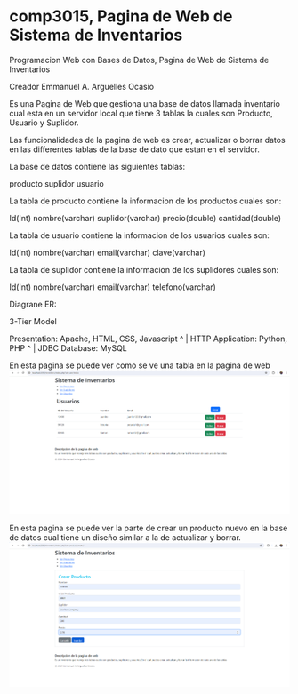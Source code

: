 # comp3015, Pagina de Web de Sistema de Inventarios
Programacion Web con Bases de Datos, Pagina de Web de Sistema de Inventarios

Creador Emmanuel A. Arguelles Ocasio

Es una Pagina de Web que gestiona una base de datos llamada inventario cual esta en un servidor local que tiene 3 tablas la cuales son Producto, Usuario y Suplidor.

Las funcionalidades de la pagina de web es crear, actualizar o borrar datos en las differentes tablas de la base de dato que estan en el servidor.

La base de datos contiene las siguientes tablas:

producto
suplidor
usuario

La tabla de producto contiene la informacion de los productos cuales son:

Id(Int)
nombre(varchar)
suplidor(varchar)
precio(double)
cantidad(double)

La tabla de usuario contiene la informacion de los usuarios cuales son:

Id(Int)
nombre(varchar)
email(varchar)
clave(varchar)

La tabla de suplidor contiene la informacion de los suplidores cuales son:

Id(Int)
nombre(varchar)
email(varchar)
telefono(varchar)

Diagrane ER: 

3-Tier Model

Presentation: Apache, HTML, CSS, Javascript
^
| HTTP
Application: Python, PHP
^
| JDBC
Database: MySQL

En esta pagina se puede ver como se ve una tabla en la pagina de web
![alt text](<Screenshot 2024-05-16 173035.png>)

En esta pagina se puede ver la parte de crear un producto nuevo en la base de datos cual tiene un diseño similar a la de actualizar y borrar.
![alt text](<Screenshot 2024-05-16 191930.png>)

